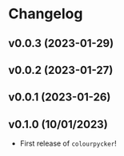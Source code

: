 # Changelog

<!--next-version-placeholder-->

## v0.0.3 (2023-01-29)


## v0.0.2 (2023-01-27)


## v0.0.1 (2023-01-26)


## v0.1.0 (10/01/2023)

- First release of `colourpycker`!
